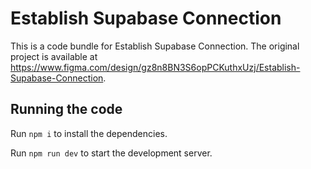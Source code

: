 
  # Establish Supabase Connection

  This is a code bundle for Establish Supabase Connection. The original project is available at https://www.figma.com/design/gz8n8BN3S6opPCKuthxUzj/Establish-Supabase-Connection.

  ## Running the code

  Run `npm i` to install the dependencies.

  Run `npm run dev` to start the development server.
  